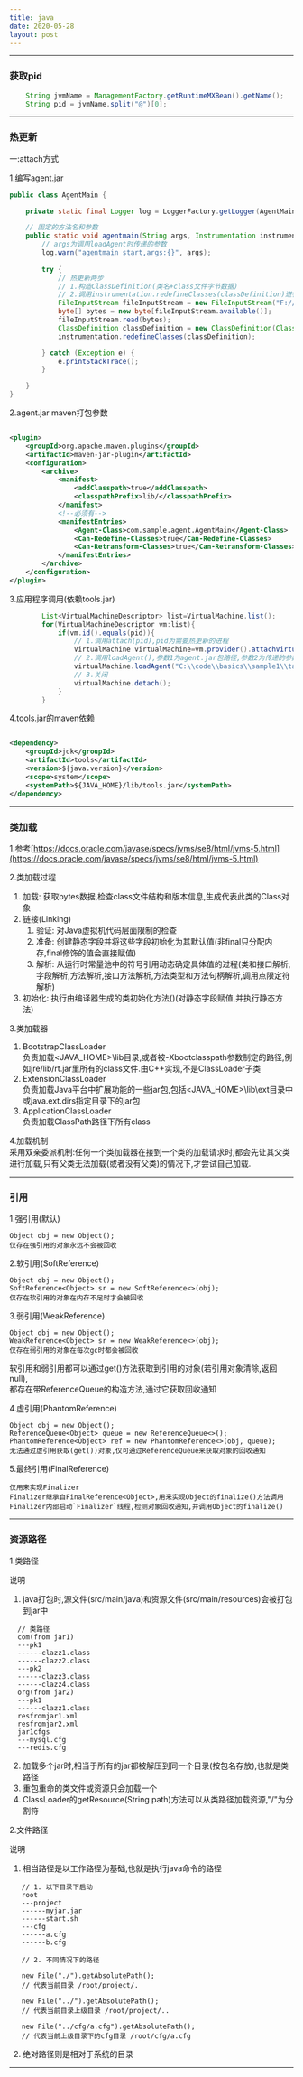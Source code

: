 ```yaml
---
title: java
date: 2020-05-28
layout: post
---
```


_______________________________________________________________

### 获取pid

```java
    String jvmName = ManagementFactory.getRuntimeMXBean().getName();
    String pid = jvmName.split("@")[0];

```

_______________________________________________________________

### 热更新

一:attach方式

1.编写agent.jar  

```java
public class AgentMain {

    private static final Logger log = LoggerFactory.getLogger(AgentMain.class);

    // 固定的方法名和参数
    public static void agentmain(String args, Instrumentation instrumentation) {
        // args为调用loadAgent时传递的参数
        log.warn("agentmain start,args:{}", args);
    
        try {
            // 热更新两步
            // 1.构造ClassDefinition(类名+class文件字节数据)
            // 2.调用instrumentation.redefineClasses(classDefinition)进行热更新
            FileInputStream fileInputStream = new FileInputStream("F://file.class");
            byte[] bytes = new byte[fileInputStream.available()];
            fileInputStream.read(bytes);
            ClassDefinition classDefinition = new ClassDefinition(Class.forName("com.sample.sample1.Dog"), bytes);
            instrumentation.redefineClasses(classDefinition);

        } catch (Exception e) {
            e.printStackTrace();
        }

    }
}
```    
2.agent.jar maven打包参数  

```xml

<plugin>
    <groupId>org.apache.maven.plugins</groupId>
    <artifactId>maven-jar-plugin</artifactId>
    <configuration>
        <archive>
            <manifest>
                <addClasspath>true</addClasspath>
                <classpathPrefix>lib/</classpathPrefix>
            </manifest>
            <!--必须有-->
            <manifestEntries>
                <Agent-Class>com.sample.agent.AgentMain</Agent-Class>
                <Can-Redefine-Classes>true</Can-Redefine-Classes>
                <Can-Retransform-Classes>true</Can-Retransform-Classes>
            </manifestEntries>
        </archive>
    </configuration>
</plugin>
```  

3.应用程序调用(依赖tools.jar)  

```java
        List<VirtualMachineDescriptor> list=VirtualMachine.list();
        for(VirtualMachineDescriptor vm:list){
            if(vm.id().equals(pid)){
                // 1.调用attach(pid),pid为需要热更新的进程
                VirtualMachine virtualMachine=vm.provider().attachVirtualMachine(pid);
                // 2.调用loadAgent(),参数1为agent.jar包路径,参数2为传递的参数(agentmain方法中的args)
                virtualMachine.loadAgent("C:\\code\\basics\\sample1\\target\\lib\\agent-1.0.jar","hello world");
                // 3.关闭
                virtualMachine.detach();
            }
        }

```  

4.tools.jar的maven依赖  

```xml

<dependency>
    <groupId>jdk</groupId>
    <artifactId>tools</artifactId>
    <version>${java.version}</version>
    <scope>system</scope>
    <systemPath>${JAVA_HOME}/lib/tools.jar</systemPath>
</dependency>

```
_______________________________________________________________

### 类加载

1.参考[https://docs.oracle.com/javase/specs/jvms/se8/html/jvms-5.html](https://docs.oracle.com/javase/specs/jvms/se8/html/jvms-5.html)

2.类加载过程
1. 加载: 获取bytes数据,检查class文件结构和版本信息,生成代表此类的Class对象   
2. 链接(Linking)  
   1. 验证: 对Java虚拟机代码层面限制的检查  
   2. 准备: 创建静态字段并将这些字段初始化为其默认值(非final只分配内存,final修饰的值会直接赋值)  
   3. 解析: 从运行时常量池中的符号引用动态确定具体值的过程(类和接口解析,字段解析,方法解析,接口方法解析,方法类型和方法句柄解析,调用点限定符解析)
3. 初始化:  执行由编译器生成的类初始化方法<clinit>()(对静态字段赋值,并执行静态方法)

3.类加载器  
1. BootstrapClassLoader   
   负责加载<JAVA_HOME>\lib目录,或者被-Xbootclasspath参数制定的路径,例如jre/lib/rt.jar里所有的class文件.由C++实现,不是ClassLoader子类  
2. ExtensionClassLoader  
   负责加载Java平台中扩展功能的一些jar包,包括<JAVA_HOME>\lib\ext目录中或java.ext.dirs指定目录下的jar包  
3. ApplicationClassLoader  
   负责加载ClassPath路径下所有class  

4.加载机制  
采用双亲委派机制:任何一个类加载器在接到一个类的加载请求时,都会先让其父类进行加载,只有父类无法加载(或者没有父类)的情况下,才尝试自己加载.

_______________________________________________________________

### 引用

1.强引用(默认)    
    
    Object obj = new Object();  
    仅存在强引用的对象永远不会被回收  
  
2.软引用(SoftReference<T>)    

    Object obj = new Object();    
    SoftReference<Object> sr = new SoftReference<>(obj);     
    仅存在软引用的对象在内存不足时才会被回收  


3.弱引用(WeakReference<T>)
    
    Object obj = new Object();  
    WeakReference<Object> sr = new WeakReference<>(obj);    
    仅存在弱引用的对象在每次gc时都会被回收  

软引用和弱引用都可以通过get()方法获取到引用的对象(若引用对象清除,返回null),  
都存在带ReferenceQueue的构造方法,通过它获取回收通知  

4.虚引用(PhantomReference<T>)  

    Object obj = new Object();  
    ReferenceQueue<Object> queue = new ReferenceQueue<>();  
    PhantomReference<Object> ref = new PhantomReference<>(obj, queue);   
    无法通过虚引用获取(get())对象,仅可通过ReferenceQueue来获取对象的回收通知


5.最终引用(FinalReference<T>)  

    仅用来实现Finalizer    
    Finalizer继承自FinalReference<Object>,用来实现Object的finalize()方法调用    
    Finalizer内部启动`Finalizer`线程,检测对象回收通知,并调用Object的finalize()    

_______________________________________________________________

### 资源路径


1.类路径

说明
1. java打包时,源文件(src/main/java)和资源文件(src/main/resources)会被打包到jar中  

 ```
   // 类路径
   com(from jar1)
   ---pk1
   ------clazz1.class
   ------clazz2.class
   ---pk2
   ------clazz3.class
   ------clazz4.class
   org(from jar2)
   ---pk1
   ------clazz1.class
   resfromjar1.xml
   resfromjar2.xml
   jar1cfgs
   ---mysql.cfg
   ---redis.cfg

```  

2. 加载多个jar时,相当于所有的jar都被解压到同一个目录(按包名存放),也就是类路径
3. 重包重命的类文件或资源只会加载一个
4. ClassLoader的getResource(String path)方法可以从类路径加载资源,"/"为分割符


2.文件路径

说明
1. 相当路径是以工作路径为基础,也就是执行java命令的路径  

```
   // 1. 以下目录下启动
   root
   ---project
   ------myjar.jar
   ------start.sh
   ---cfg
   ------a.cfg
   ------b.cfg
   
   // 2. 不同情况下的路径
   
   new File("./").getAbsolutePath(); 
   // 代表当前目录 /root/project/. 
   
   new File("../").getAbsolutePath(); 
   // 代表当前目录上级目录 /root/project/.. 
   
   new File("../cfg/a.cfg").getAbsolutePath(); 
   // 代表当前上级目录下的cfg目录 /root/cfg/a.cfg 

```  

2. 绝对路径则是相对于系统的目录

_______________________________________________________________




































